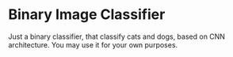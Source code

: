 # Binary Image Classifier
Just a binary classifier, that classify cats and dogs, based on CNN architecture. You may use it for your own purposes.
